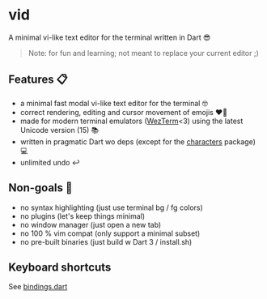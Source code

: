 # vid

A minimal vi-like text editor for the terminal written in Dart 😎
 
> Note: for fun and learning; not meant to replace your current editor ;)

## Features 📋

- a minimal fast modal vi-like text editor for the terminal 🤓
- correct rendering, editing and cursor movement of emojis ❤️‍🔥
- made for modern terminal emulators ([WezTerm](https://github.com/wez/wezterm)<3) using the latest Unicode version (15) 📚
- written in pragmatic Dart wo deps (except for the [characters](https://pub.dev/packages/characters) package) 💻
- unlimited undo ↩️

## Non-goals 🛑

- no syntax highlighting (just use terminal bg / fg colors)
- no plugins (let's keep things minimal)
- no window manager (just open a new tab)
- no 100 % vim compat (only support a minimal subset)
- no pre-built binaries (just build w Dart 3 / install.sh)

## Keyboard shortcuts

See [bindings.dart](lib/bindings.dart)

